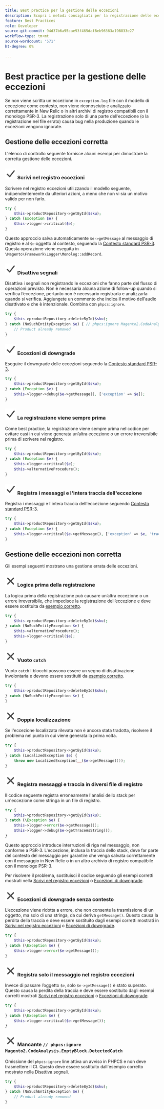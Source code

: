 ```yaml
---
title: Best practice per la gestione delle eccezioni
description: Scopri i metodi consigliati per la registrazione delle eccezioni durante lo sviluppo di progetti Adobe Commerce.
feature: Best Practices
role: Developer
source-git-commit: 94d37b6a95cae93f465daf8eb96363a198833e27
workflow-type: tm+mt
source-wordcount: '571'
ht-degree: 0%

---
```



# Best practice per la gestione delle eccezioni

Se non viene scritta un&#39;eccezione in `exception.log` file con il modello di eccezione come contesto, non viene riconosciuto e analizzato correttamente in New Relic o in altri archivi di registro compatibili con il monologo PSR-3. La registrazione solo di una parte dell’eccezione (o la registrazione nel file errato) causa bug nella produzione quando le eccezioni vengono ignorate.

## Gestione delle eccezioni corretta

L&#39;elenco di controllo seguente fornisce alcuni esempi per dimostrare la corretta gestione delle eccezioni.

### ![corretto](../../../assets/yes.svg) Scrivi nel registro eccezioni

Scrivere nel registro eccezioni utilizzando il modello seguente, indipendentemente da ulteriori azioni, a meno che non vi sia un motivo valido per non farlo.

```php
try {
    $this->productRepository->getById($sku);
} catch (Exception $e) {
    $this->logger->critical($e);
}
```

Questo approccio salva automaticamente `$e->getMessage` al messaggio di registro e al `$e` oggetto al contesto, seguendo la [Contesto standard PSR-3](https://www.php-fig.org/psr/psr-3/#13-context). Questa operazione viene eseguita in `\Magento\Framework\Logger\Monolog::addRecord`.

### ![corretto](../../../assets/yes.svg) Disattiva segnali

Disattiva i segnali non registrando le eccezioni che fanno parte del flusso di operazioni previsto. Non è necessaria alcuna azione di follow-up quando si verifica l’eccezione, pertanto non è necessario registrarla e analizzarla quando si verifica. Aggiungete un commento che indica il motivo dell&#39;audio disattivato e che è intenzionale. Combina con `phpcs:ignore`.

```php
try {
    $this->productRepository->deleteById($sku);
} catch (NoSuchEntityException $e) { // phpcs:ignore Magento2.CodeAnalysis.EmptyBlock.DetectedCatch
    // Product already removed
}
```

### ![corretto](../../../assets/yes.svg) Eccezioni di downgrade

Eseguire il downgrade delle eccezioni seguendo la [Contesto standard PSR-3](https://www.php-fig.org/psr/psr-3/#13-context).

```php
try {
    $this->productRepository->getById($sku);
} catch (Exception $e) {
    $this->logger->debug($e->getMessage(), ['exception' => $e]);
}
```

### ![corretto](../../../assets/yes.svg) La registrazione viene sempre prima

Come best practice, la registrazione viene sempre prima nel codice per evitare casi in cui viene generata un’altra eccezione o un errore irreversibile prima di scrivere nel registro.

```php
try {
    $this->productRepository->getById($sku);
} catch (Exception $e) {
    $this->logger->critical($e);
    $this->alternativeProcedure();
}
```

### ![corretto](../../../assets/yes.svg) Registra i messaggi e l&#39;intera traccia dell&#39;eccezione

Registra i messaggi e l&#39;intera traccia dell&#39;eccezione seguendo [Contesto standard PSR-3](https://www.php-fig.org/psr/psr-3/#13-context).

```php
try {
    $this->productRepository->getById($sku);
} catch (Exception $e) {
    $this->logger->critical($e->getMessage(), ['exception' => $e, 'trace' => $e->getTrace()]);
}
```

## Gestione delle eccezioni non corretta

Gli esempi seguenti mostrano una gestione errata delle eccezioni.

### ![errato](../../../assets/no.svg) Logica prima della registrazione

La logica prima della registrazione può causare un’altra eccezione o un errore irreversibile, che impedisce la registrazione dell’eccezione e deve essere sostituita da [esempio corretto](#correct-logging-always-comes-first).

```php
try {
    $this->productRepository->deleteById($sku);
} catch (NoSuchEntityException $e) {
    $this->alternativeProcedure();
    $this->logger->critical($e);
}
```

### ![errato](../../../assets/no.svg) Vuoto `catch`

Vuoto `catch` I blocchi possono essere un segno di disattivazione involontaria e devono essere sostituiti da [esempio corretto](#correct-mute-signals).

```php
try {
    $this->productRepository->deleteById($sku);
} catch (NoSuchEntityException $e) {
}
```

### ![errato](../../../assets/no.svg) Doppia localizzazione

Se l&#39;eccezione localizzata rilevata non è ancora stata tradotta, risolvere il problema nel punto in cui viene generata la prima volta.

```php
try {
    $this->productRepository->getById($sku);
} catch (LocalizedException $e) {
    throw new LocalizedException(__($e->getMessage()));
}
```

### ![errato](../../../assets/no.svg) Registra messaggi e traccia in diversi file di registro

Il codice seguente registra erroneamente l&#39;analisi dello stack per un&#39;eccezione come stringa in un file di registro.

```php
try {
    $this->productRepository->getById($sku);
} catch (\Exception $e) {
    $this->logger->error($e->getMessage());
    $this->logger->debug($e->getTraceAsString());
}
```

Questo approccio introduce interruzioni di riga nel messaggio, non conforme a PSR-3. L&#39;eccezione, inclusa la traccia dello stack, deve far parte del contesto del messaggio per garantire che venga salvata correttamente con il messaggio in New Relic o in un altro archivio di registro compatibile con il monologo PSR-3.

Per risolvere il problema, sostituisci il codice seguendo gli esempi corretti mostrati nella [Scrivi nel registro eccezioni](#correct-write-to-the-exception-log) o [Eccezioni di downgrade](#correct-downgrade-exceptions).

### ![errato](../../../assets/no.svg) Eccezioni di downgrade senza contesto

L’eccezione viene ridotta a errore, che non consente la trasmissione di un oggetto, ma solo di una stringa, da cui deriva `getMessage()`. Questo causa la perdita della traccia e deve essere sostituito dagli esempi corretti mostrati in [Scrivi nel registro eccezioni](#correct-write-to-the-exception-log) o [Eccezioni di downgrade](#correct-downgrade-exceptions).

```php
try {
    $this->productRepository->getById($sku);
} catch (\Exception $e) {
    $this->logger->error($e->getMessage());
}
```

### ![errato](../../../assets/no.svg) Registra solo il messaggio nel registro eccezioni

Invece di passare l’oggetto `$e`, solo `$e->getMessage()` è stato superato. Questo causa la perdita della traccia e deve essere sostituito dagli esempi corretti mostrati [Scrivi nel registro eccezioni](#correct-write-to-the-exception-log) o [Eccezioni di downgrade](#correct-downgrade-exceptions).

```php
try {
    $this->productRepository->getById($sku);
} catch (\Exception $e) {
    $this->logger->critical($e->getMessage());
}
```

### ![errato](../../../assets/no.svg) Mancante `// phpcs:ignore Magento2.CodeAnalysis.EmptyBlock.DetectedCatch`

Omissione del `phpcs:ignore` line attiva un avviso in PHPCS e non deve trasmettere il CI. Questo deve essere sostituito dall&#39;esempio corretto mostrato nella [Disattiva segnali](#correct-mute-signals).

```php
try {
    $this->productRepository->deleteById($sku);
} catch (NoSuchEntityException $e) {
    // Product already removed
}
```
